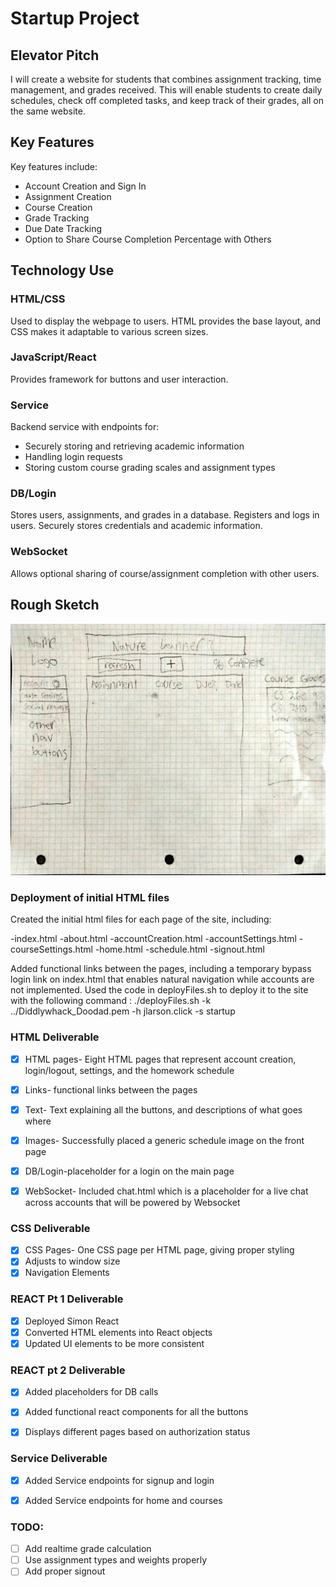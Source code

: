 # Startup Project

## Elevator Pitch

I will create a website for students that combines assignment tracking, time management, and grades received. This will enable students to create daily schedules, check off completed tasks, and keep track of their grades, all on the same website.

## Key Features

Key features include:
- Account Creation and Sign In
- Assignment Creation
- Course Creation
- Grade Tracking
- Due Date Tracking
- Option to Share Course Completion Percentage with Others

## Technology Use

### HTML/CSS
Used to display the webpage to users. HTML provides the base layout, and CSS makes it adaptable to various screen sizes.

### JavaScript/React
Provides framework for buttons and user interaction.

### Service
Backend service with endpoints for:
- Securely storing and retrieving academic information
- Handling login requests
- Storing custom course grading scales and assignment types

### DB/Login
Stores users, assignments, and grades in a database. Registers and logs in users. Securely stores credentials and academic information.

### WebSocket
Allows optional sharing of course/assignment completion with other users.

## Rough Sketch

![Example Image](website_sketch.jpg)

### Deployment of initial HTML files
Created the initial html files for each page of the site, including:

-index.html
-about.html
-accountCreation.html
-accountSettings.html
-courseSettings.html
-home.html
-schedule.html
-signout.html

Added functional links between the pages, including a temporary bypass login link on index.html that enables natural navigation while accounts are not implemented. Used the code in deployFiles.sh to deploy it to the site with the following command :
 ./deployFiles.sh -k ../Diddlywhack_Doodad.pem -h jlarson.click -s startup

### HTML Deliverable
- [x] HTML pages- Eight HTML pages that represent account creation, login/logout, settings, and the homework schedule
- [x] Links- functional links between the pages
- [x] Text- Text explaining all the buttons, and descriptions of what goes where
- [x] Images- Successfully placed a generic schedule image on the front page
- [x] DB/Login-placeholder for a login on the main page
- [x] WebSocket- Included chat.html which is a placeholder for a live chat across accounts that will be powered by Websocket


### CSS Deliverable
- [x] CSS Pages- One CSS page per HTML page, giving proper styling
- [x] Adjusts to window size
- [x] Navigation Elements

### REACT Pt 1 Deliverable
- [x] Deployed Simon React
- [x] Converted HTML elements into React objects
- [x] Updated UI elements to be more consistent

### REACT pt 2 Deliverable
- [x] Added placeholders for DB calls
- [x] Added functional react components for all the buttons
- [x] Displays different pages based on authorization status


### Service Deliverable
- [x] Added Service endpoints for signup and login
- [x] Added Service endpoints for home and courses


### TODO:
- [ ] Add realtime grade calculation
- [ ] Use assignment types and weights properly
- [ ] Add proper signout
